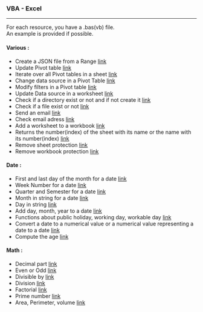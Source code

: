 
### VBA - Excel
---

For each resource, you have a .bas(vb) file.  
An example is provided if possible.

#### Various :

- Create a JSON file from a Range [link](https://github.com/NicoDupont/Resources/blob/master/VBA-Excel/Various/create_a_json_file.bas)
- Update Pivot table [link](https://github.com/NicoDupont/Resources/blob/master/VBA-Excel/Various/update_pivot.bas)
- Iterate over all Pivot tables in a sheet [link](https://github.com/NicoDupont/Resources/blob/master/VBA-Excel/Various/iterate_over_pivot.bas)
- Change data source in a Pivot Table [link](https://github.com/NicoDupont/Resources/blob/master/VBA-Excel/Various/change_data_source.bas)
- Modify filters in a Pivot table [link](https://github.com/NicoDupont/Resources/blob/master/VBA-Excel/Various/modify_filter_pivot.bas)
- Update Data source in a worksheet [link](https://github.com/NicoDupont/Resources/blob/master/VBA-Excel/Various/update_data.bas)
- Check if a directory exist or not and if not create it [link](https://github.com/NicoDupont/Resources/blob/master/VBA-Excel/Various/check_directory.bas)
- Check if a file exist or not [link](https://github.com/NicoDupont/Resources/blob/master/VBA-Excel/Various/check_file.bas)
- Send an email [link](https://github.com/NicoDupont/Resources/blob/master/VBA-Excel/Various/send_email.bas)
- Check email adress [link](https://github.com/NicoDupont/Resources/blob/master/VBA-Excel/Various/check_email.bas)
- Add a worksheet to a workbook [link](https://github.com/NicoDupont/Resources/blob/master/VBA-Excel/Various/add_wroksheet.bas)
- Returns the number(index) of the sheet with its name or the name with its number(index) [link](https://github.com/NicoDupont/Resources/blob/master/VBA-Excel/Various/sheet_index_name.bas)
- Remove sheet protection [link](https://github.com/NicoDupont/Resources/blob/master/VBA-Excel/Various/remove_sheet_protection.bas)
- Remove workbook protection [link](https://github.com/NicoDupont/Resources/blob/master/VBA-Excel/Various/remove_workbook_protection.bas)

#### Date :

- First and last day of the month for a date [link](https://github.com/NicoDupont/Resources/blob/master/VBA-Excel/Date/first_and_last_day_of_the_month.bas)
- Week Number for a date [link](https://github.com/NicoDupont/Resources/blob/master/VBA-Excel/Date/week_number.bas)
- Quarter and Semester for a date [link](https://github.com/NicoDupont/Resources/blob/master/VBA-Excel/Date/quarter_and_semester.bas)
- Month in string for a date [link](https://github.com/NicoDupont/Resources/blob/master/VBA-Excel/Date/month.bas)
- Day in string [link](https://github.com/NicoDupont/Resources/blob/master/VBA-Excel/Date/day.bas)
- Add day, month, year to a date [link](https://github.com/NicoDupont/Resources/blob/master/VBA-Excel/Date/add_day_month_year.bas)
- Functions about public holiday, working day, workable day [link](https://github.com/NicoDupont/Resources/blob/master/VBA-Excel/Date/public_holiday_working_workable_day.bas)
- Convert a date to a numerical value or a numerical value representing a date to a date [link](https://github.com/NicoDupont/Resources/blob/master/VBA-Excel/Date/num_to_date_or_date_to_num.bas)
- Compute the age [link](https://github.com/NicoDupont/Resources/blob/master/VBA-Excel/Date/compute_age.bas)

#### Math :

- Decimal part [link](https://github.com/NicoDupont/Resources/blob/master/VBA-Excel/Math/decimal_part.bas)
- Even or Odd [link](https://github.com/NicoDupont/Resources/blob/master/VBA-Excel/Math/is_even_or_odd.bas)
- Divisible by [link](https://github.com/NicoDupont/Resources/blob/master/VBA-Excel/Math/is_divisible.bas)
- Division [link](https://github.com/NicoDupont/Resources/blob/master/VBA-Excel/Math/division.bas)
- Factorial [link](https://github.com/NicoDupont/Resources/blob/master/VBA-Excel/Math/factorial.bas)
- Prime number [link](https://github.com/NicoDupont/Resources/blob/master/VBA-Excel/Math/is_prime.bas)
- Area, Perimeter, volume [link](https://github.com/NicoDupont/Resources/blob/master/VBA-Excel/Math/geometry.bas)
